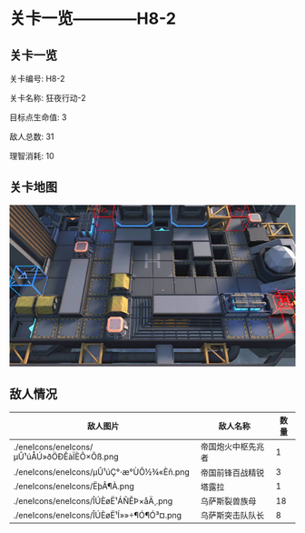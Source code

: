 # 关卡一览————H8-2


## 关卡一览

关卡编号: H8-2

关卡名称: 狂夜行动-2

目标点生命值: 3

敌人总数: 31

理智消耗: 10


## 关卡地图
![H8-2](./oprMap/H8-2.png)

## 敌人情况

| 敌人图片 | 敌人名称 | 数量  |
|---------|-----|-----|
| ./eneIcons/eneIcons/µÛ¹úÅÚ»ðÖÐÊàÏÈÕ×Õß.png| 帝国炮火中枢先兆者  |   1  |
| ./eneIcons/eneIcons/µÛ¹úÇ°·æ°ÙÕ½¾«Èñ.png| 帝国前锋百战精锐  |   3  |
| ./eneIcons/eneIcons/ËþÂ¶À­.png| 塔露拉  |   1  |
| ./eneIcons/eneIcons/ÎÚÈøË¹ÁÑÊÞ×åÄ¸.png| 乌萨斯裂兽族母  |   18  |
| ./eneIcons/eneIcons/ÎÚÈøË¹Í»»÷¶Ó¶Ó³¤.png| 乌萨斯突击队队长  |   8  |
